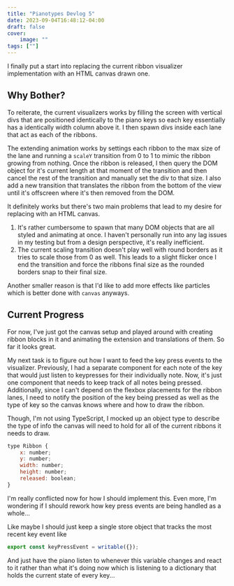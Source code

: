 ```yaml
---
title: "Pianotypes Devlog 5"
date: 2023-09-04T16:48:12-04:00
draft: false
cover:
    image: ""
tags: [""]
---
```


I finally put a start into replacing the current ribbon visualizer implementation with an HTML canvas drawn one.

## Why Bother?

To reiterate, the current visualizers works by filling the screen with vertical divs that are positioned identically to the piano keys so each key essentially has a identically width column above it. I then spawn divs inside each lane that act as each of the ribbons.

The extending animation works by settings each ribbon to the max size of the lane and running a `scaleY` transition from 0 to 1 to mimic the ribbon growing from nothing. Once the ribbon is released, I then query the DOM object for it's current length at that moment of the transition and then cancel the rest of the transition and manually set the div to that size. I also add a new transition that translates the ribbon from the bottom of the view until it's offscreen where it's then removed from the DOM.

It definitely works but there's two main problems that lead to my desire for replacing with an HTML canvas.

1. It's rather cumbersome to spawn that many DOM objects that are all styled and animating at once. I haven't personally run into any lag issues in my testing but from a design perspective, it's really inefficient.
2. The current scaling transition doesn't play well with round borders as it tries to scale those from 0 as well. This leads to a slight flicker once I end the transition and force the ribbons final size as the rounded borders snap to their final size.

Another smaller reason is that I'd like to add more effects like particles which is better done with `canvas` anyways.

## Current Progress

For now, I've just got the canvas setup and played around with creating ribbon blocks in it and animating the extension and translations of them. So far it looks great.

My next task is to figure out how I want to feed the key press events to the visualizer. Previously, I had a separate component for each note of the key that would just listen to keypresses for their individually note. Now, it's just one component that needs to keep track of all notes being pressed. Additionally, since I can't depend on the flexbox placements for the ribbon lanes, I need to notify the position of the key being pressed as well as the type of key so the canvas knows where and how to draw the ribbon.

Though, I'm not using TypeScript, I mocked up an object type to describe the type of info the canvas will need to hold for all of the current ribbons it needs to draw.

```js
type Ribbon {
    x: number;
    y: number;
    width: number;
    height: number;
    released: boolean;
}
```

I'm really conflicted now for how I should implement this. Even more, I'm wondering if I should rework how key press events are being handled as a whole...

Like maybe I should just keep a single store object that tracks the most recent key event like

```js
export const keyPressEvent = writable({});
```

And just have the piano listen to whenever this variable changes and react to it rather than what it's doing now which is listening to a dictionary that holds the current state of every key...
